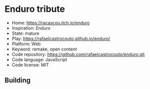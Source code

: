 # Enduro tribute

- Home: https://racascou.itch.io/enduro
- Inspiration: Enduro
- State: mature
- Play: https://rafaelcastrocouto.github.io/enduro/
- Platform: Web
- Keyword: remake, open content
- Code repository: https://github.com/rafaelcastrocouto/enduro.git
- Code language: JavaScript
- Code license: MIT

## Building

